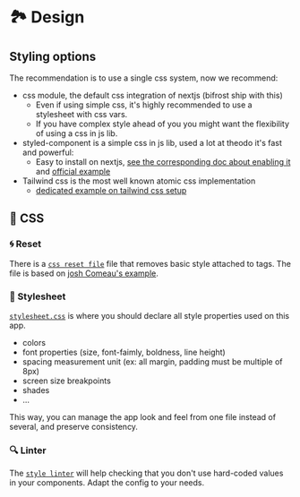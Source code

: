 # 🏞 Design

## Styling options

The recommendation is to use a single css system, now we recommend:

-   css module, the default css integration of nextjs (bifrost ship with this)
    -   Even if using simple css, it's highly recommended to use a stylesheet with css vars.
    -   If you have complex style ahead of you you might want the flexibility of using a css in js lib.
-   styled-component is a simple css in js lib, used a lot at theodo it's fast and powerful:
    -   Easy to install on nextjs, [see the corresponding doc about enabling it](https://nextjs.org/docs/advanced-features/compiler#styled-components) and [official example](https://github.com/vercel/next.js/tree/canary/examples/with-styled-components)
-   Tailwind css is the most well known atomic css implementation
    -   [dedicated example on tailwind css setup](https://github.com/vercel/next.js/tree/canary/examples/with-tailwindcss)

## 💠 CSS

### 🌀 Reset

There is a [`css reset file`](../styles/global.css) file that removes basic style attached to tags. The file is based on [josh Comeau's example](https://www.joshwcomeau.com/css/custom-css-reset/).

### 🌈 Stylesheet

[`stylesheet.css`](../styles/stylesheet.css) is where you should declare all style properties used on this app.

-   colors
-   font properties (size, font-faimly, boldness, line height)
-   spacing measurement unit (ex: all margin, padding must be multiple of 8px)
-   screen size breakpoints
-   shades
-   ...

This way, you can manage the app look and feel from one file instead of several, and preserve consistency.

### 🔍 Linter

The [`style linter`](../stylelint.config.js) will help checking that you don't use hard-coded values in your components. Adapt the config to your needs.
